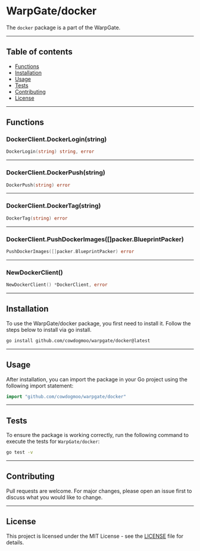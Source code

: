 # WarpGate/docker

The `docker` package is a part of the WarpGate.

---

## Table of contents

- [Functions](#functions)
- [Installation](#installation)
- [Usage](#usage)
- [Tests](#tests)
- [Contributing](#contributing)
- [License](#license)

---

## Functions

### DockerClient.DockerLogin(string)

```go
DockerLogin(string) string, error
```


---

### DockerClient.DockerPush(string)

```go
DockerPush(string) error
```


---

### DockerClient.DockerTag(string)

```go
DockerTag(string) error
```


---

### DockerClient.PushDockerImages([]packer.BlueprintPacker)

```go
PushDockerImages([]packer.BlueprintPacker) error
```


---

### NewDockerClient()

```go
NewDockerClient() *DockerClient, error
```


---

## Installation

To use the WarpGate/docker package, you first need to install it.
Follow the steps below to install via go install.

```bash
go install github.com/cowdogmoo/warpgate/docker@latest
```

---

## Usage

After installation, you can import the package in your Go project
using the following import statement:

```go
import "github.com/cowdogmoo/warpgate/docker"
```

---

## Tests

To ensure the package is working correctly, run the following
command to execute the tests for `WarpGate/docker`:

```bash
go test -v
```

---

## Contributing

Pull requests are welcome. For major changes,
please open an issue first to discuss what
you would like to change.

---

## License

This project is licensed under the MIT
License - see the [LICENSE](https://github.com/CowDogMoo/WarpGate/blob/main/LICENSE)
file for details.
